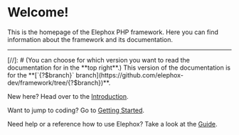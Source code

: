 <!---{? set title = "Home @ Elephox" }-->

# Welcome!

This is the homepage of the Elephox PHP framework.
Here you can find information about the framework and its documentation.

---

<div class="message is-success">
<div class="message-body" markdown="1">
[//]: # (You can choose for which version you want to read the documentation for in the **top right**.)
This version of the documentation is for the **[`{?$branch}` branch](https://github.com/elephox-dev/framework/tree/{?$branch})**.
</div>
</div>

New here? Head over to the [Introduction]({?qualify:/introduction}).

Want to jump to coding? Go to [Getting Started]({?qualify:/getting-started}).

Need help or a reference how to use Elephox? Take a look at the [Guide]({?qualify:/guide}).
